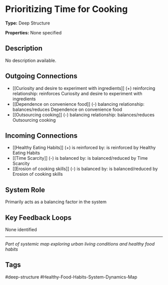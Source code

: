 # Prioritizing Time for Cooking

**Type:** Deep Structure

**Properties:** None specified

## Description
No description available.

## Outgoing Connections
- [[Curiosity and desire to experiment with ingredients]] (+) reinforcing relationship: reinforces Curiosity and desire to experiment with ingredients
- [[Dependence on convenience food]] (-) balancing relationship: balances/reduces Dependence on convenience food
- [[Outsourcing cooking]] (-) balancing relationship: balances/reduces Outsourcing cooking

## Incoming Connections
- [[Healthy Eating Habits]] (+) is reinforced by: is reinforced by Healthy Eating Habits
- [[Time Scarcity]] (-) is balanced by: is balanced/reduced by Time Scarcity
- [[Erosion of cooking skills]] (-) is balanced by: is balanced/reduced by Erosion of cooking skills

## System Role
Primarily acts as a balancing factor in the system

## Key Feedback Loops
None identified

---
*Part of systemic map exploring urban living conditions and healthy food habits*

## Tags
#deep-structure #Healthy-Food-Habits-System-Dynamics-Map
